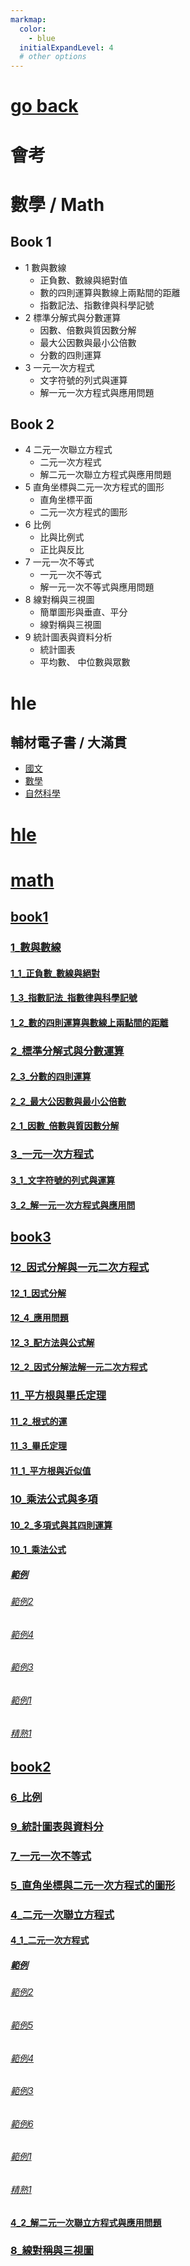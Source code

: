 ```yaml
---
markmap:
  color:
    - blue
  initialExpandLevel: 4
  # other options
---
```


# [go back](../index.html)
# 會考
# 數學 / Math
## Book 1
- 1 數與數線
  - 正負數、數線與絕對值
  - 數的四則運算與數線上兩點間的距離
  - 指數記法、指數律與科學記號
- 2 標準分解式與分數運算
  - 因數、倍數與質因數分解
  - 最大公因數與最小公倍數
  - 分數的四則運算
- 3 一元一次方程式
  - 文字符號的列式與運算
  - 解一元一次方程式與應用問題
## Book 2
- 4 二元一次聯立方程式
  - 二元一次方程式
  - 解二元一次聯立方程式與應用問題
- 5 直角坐標與二元一次方程式的圖形
  - 直角坐標平面
  - 二元一次方程式的圖形
- 6 比例
  - 比與比例式
  - 正比與反比
- 7 一元一次不等式
  - 一元一次不等式
  - 解一元一次不等式與應用問題
- 8 線對稱與三視圖
  - 簡單圖形與垂直、平分
  - 線對稱與三視圖
- 9 統計圖表與資料分析
  - 統計圖表
  - 平均數、 中位數與眾數
# hle
## 輔材電子書 / 大滿貫
- [國文](https://edisc3.hle.com.tw/edisc_v3/rbook_v2023.html#degree=%E5%9C%8B%E4%B8%AD&cat=%E5%9C%8B%E6%96%87&prd=JPC&year=114%E4%B8%8A&acayear=114%E5%AD%B8%E5%B9%B4%E5%BA%A6&grade=%E5%85%A8%E5%B9%B4%E7%B4%9A&tab=)
- [數學](https://edisc3.hle.com.tw/edisc_v3/rbook_v2023.html#degree=%E5%9C%8B%E4%B8%AD&cat=%E6%95%B8%E5%AD%B8&prd=JMA&year=114%E4%B8%8A&acayear=114%E5%AD%B8%E5%B9%B4%E5%BA%A6&grade=%E5%85%A8%E5%B9%B4%E7%B4%9A&tab=)
- [自然科學](https://edisc3.hle.com.tw/edisc_v3/rbook_v2023.html#degree=%E5%9C%8B%E4%B8%AD&cat=%E8%87%AA%E7%84%B6%E7%A7%91%E5%AD%B8&prd=JNA&year=114%E4%B8%8A&acayear=114%E5%AD%B8%E5%B9%B4%E5%BA%A6&grade=%E5%85%A8%E5%B9%B4%E7%B4%9A&tab=)
# [hle](hle/index.html)
# [math](math/index.html)
## [book1](math/book1/index.html)
### [1_數與數線](math/book1/1_數與數線/index.html)
#### [1_1_正負數_數線與絕對](math/book1/1_數與數線/1_1_正負數_數線與絕對/index.html)
#### [1_3_指數記法_指數律與科學記號](math/book1/1_數與數線/1_3_指數記法_指數律與科學記號/index.html)
#### [1_2_數的四則運算與數線上兩點間的距離](math/book1/1_數與數線/1_2_數的四則運算與數線上兩點間的距離/index.html)
### [2_標準分解式與分數運算](math/book1/2_標準分解式與分數運算/index.html)
#### [2_3_分數的四則運算](math/book1/2_標準分解式與分數運算/2_3_分數的四則運算/index.html)
#### [2_2_最大公因數與最小公倍數](math/book1/2_標準分解式與分數運算/2_2_最大公因數與最小公倍數/index.html)
#### [2_1_因數_倍數與質因數分解](math/book1/2_標準分解式與分數運算/2_1_因數_倍數與質因數分解/index.html)
### [3_一元一次方程式](math/book1/3_一元一次方程式/index.html)
#### [3_1_文字符號的列式與運算](math/book1/3_一元一次方程式/3_1_文字符號的列式與運算/index.html)
#### [3_2_解一元一次方程式與應用問](math/book1/3_一元一次方程式/3_2_解一元一次方程式與應用問/index.html)
## [book3](math/book3/index.html)
### [12_因式分解與一元二次方程式](math/book3/12_因式分解與一元二次方程式/index.html)
#### [12_1_因式分解](math/book3/12_因式分解與一元二次方程式/12_1_因式分解/index.html)
#### [12_4_應用問題](math/book3/12_因式分解與一元二次方程式/12_4_應用問題/index.html)
#### [12_3_配方法與公式解](math/book3/12_因式分解與一元二次方程式/12_3_配方法與公式解/index.html)
#### [12_2_因式分解法解一元二次方程式](math/book3/12_因式分解與一元二次方程式/12_2_因式分解法解一元二次方程式/index.html)
### [11_平方根與畢氏定理](math/book3/11_平方根與畢氏定理/index.html)
#### [11_2_根式的運](math/book3/11_平方根與畢氏定理/11_2_根式的運/index.html)
#### [11_3_畢氏定理](math/book3/11_平方根與畢氏定理/11_3_畢氏定理/index.html)
#### [11_1_平方根與近似值](math/book3/11_平方根與畢氏定理/11_1_平方根與近似值/index.html)
### [10_乘法公式與多項](math/book3/10_乘法公式與多項/index.html)
#### [10_2_多項式與其四則運算](math/book3/10_乘法公式與多項/10_2_多項式與其四則運算/index.html)
#### [10_1_乘法公式](math/book3/10_乘法公式與多項/10_1_乘法公式/index.html)
##### [範例](math/book3/10_乘法公式與多項/10_1_乘法公式/範例/index.html)
###### [範例2](math/book3/10_乘法公式與多項/10_1_乘法公式/範例/範例2/index.html)
###### [範例4](math/book3/10_乘法公式與多項/10_1_乘法公式/範例/範例4/index.html)
###### [範例3](math/book3/10_乘法公式與多項/10_1_乘法公式/範例/範例3/index.html)
###### [範例1](math/book3/10_乘法公式與多項/10_1_乘法公式/範例/範例1/index.html)
###### [精熟1](math/book3/10_乘法公式與多項/10_1_乘法公式/範例/精熟1/index.html)
## [book2](math/book2/index.html)
### [6_比例](math/book2/6_比例/index.html)
### [9_統計圖表與資料分](math/book2/9_統計圖表與資料分/index.html)
### [7_一元一次不等式](math/book2/7_一元一次不等式/index.html)
### [5_直角坐標與二元一次方程式的圖形](math/book2/5_直角坐標與二元一次方程式的圖形/index.html)
### [4_二元一次聯立方程式](math/book2/4_二元一次聯立方程式/index.html)
#### [4_1_二元一次方程式](math/book2/4_二元一次聯立方程式/4_1_二元一次方程式/index.html)
##### [範例](math/book2/4_二元一次聯立方程式/4_1_二元一次方程式/範例/index.html)
###### [範例2](math/book2/4_二元一次聯立方程式/4_1_二元一次方程式/範例/範例2/index.html)
###### [範例5](math/book2/4_二元一次聯立方程式/4_1_二元一次方程式/範例/範例5/index.html)
###### [範例4](math/book2/4_二元一次聯立方程式/4_1_二元一次方程式/範例/範例4/index.html)
###### [範例3](math/book2/4_二元一次聯立方程式/4_1_二元一次方程式/範例/範例3/index.html)
###### [範例6](math/book2/4_二元一次聯立方程式/4_1_二元一次方程式/範例/範例6/index.html)
###### [範例1](math/book2/4_二元一次聯立方程式/4_1_二元一次方程式/範例/範例1/index.html)
###### [精熟1](math/book2/4_二元一次聯立方程式/4_1_二元一次方程式/範例/精熟1/index.html)
#### [4_2_解二元一次聯立方程式與應用問題](math/book2/4_二元一次聯立方程式/4_2_解二元一次聯立方程式與應用問題/index.html)
### [8_線對稱與三視圖](math/book2/8_線對稱與三視圖/index.html)
